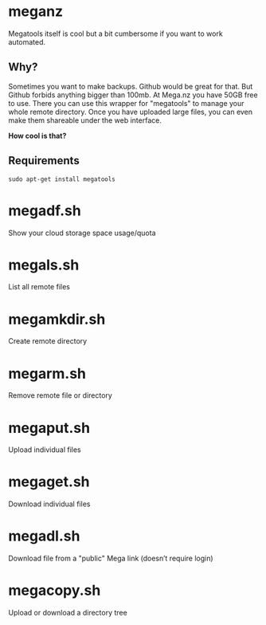 # meganz
Megatools itself is cool but a bit cumbersome if you want to work automated.
## Why?
Sometimes you want to make backups. Github would be great for that.
But Github forbids anything bigger than 100mb.
At Mega.nz you have 50GB free to use. There you can use this wrapper for "megatools" to manage your whole remote directory.
Once you have uploaded large files, you can even make them shareable under the web interface.

**How cool is that?**

## Requirements
`sudo apt-get install megatools`

# megadf.sh
Show your cloud storage space usage/quota

# megals.sh
List all remote files

# megamkdir.sh
Create remote directory

# megarm.sh
Remove remote file or directory

# megaput.sh
Upload individual files

# megaget.sh
Download individual files

# megadl.sh
Download file from a "public" Mega link (doesn’t require login)

# megacopy.sh
Upload or download a directory tree
